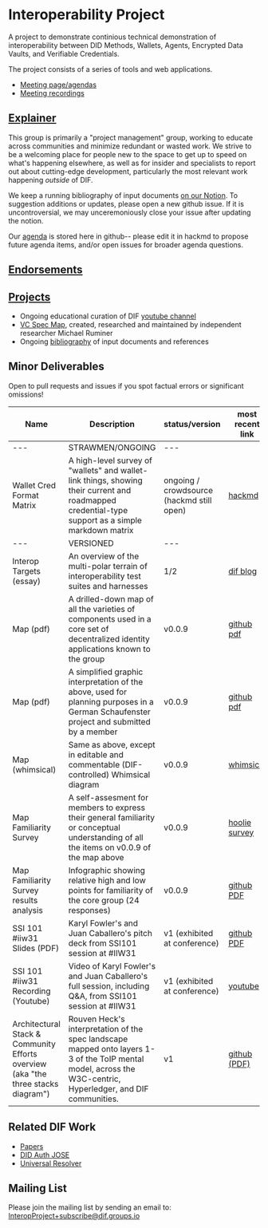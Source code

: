 # Interoperability Project

A project to demonstrate continious technical demonstration of interoperability between DID Methods, Wallets, Agents, Encrypted Data Vaults, and Verifiable Credentials.

The project consists of a series of tools and web applications.

- [Meeting page/agendas](https://github.com/decentralized-identity/interoperability/blob/master/agenda.md)
- [Meeting recordings](https://docs.google.com/spreadsheets/d/1wgccmMvIImx30qVE9GhRKWWv3vmL2ZyUauuKx3IfRmA/edit#gid=2146749098)

## [Explainer](./docs/explainer.md)

This group is primarily a "project management" group, working to educate across communities and minimize redundant or wasted work. We strive to be a welcoming place for people new to the space to get up to speed on what's happening elsewhere, as well as for insider and specialists to report out about cutting-edge development, particularly the most relevant work happening *outside* of DIF.

We keep a running bibliography of input documents [on our Notion](https://www.notion.so/dif/be6763341a014d248f655aea187d7890?v=c9ac48a07f3d411c9a1bea32b55f7e76). To suggestion additions or updates, please open a new github issue. If it is uncontroversial, we may unceremoniously close your issue after updating the notion.

Our [agenda](agenda.md) is stored here in github-- please edit it in hackmd to propose future agenda items, and/or open issues for broader agenda questions.

## [Endorsements](./docs/endorsements.md)

## [Projects](./projects)

- Ongoing educational curation of DIF [youtube channel](https://studio.youtube.com/channel/UCicZIzvOXOyij0A6jlA7nxQ?c=UCicZIzvOXOyij0A6jlA7nxQ)
- [VC Spec Map](https://github.com/decentralized-identity/vc-spec-map), created, researched and maintained by independent researcher Michael Ruminer
- Ongoing [bibliography](https://www.notion.so/dif/be6763341a014d248f655aea187d7890?v=c9ac48a07f3d411c9a1bea32b55f7e76) of input documents and references

## Minor Deliverables

Open to pull requests and issues if you spot factual errors or significant omissions!

| Name | Description | status/version | most recent link | date | 
|---|---|---|---|---|
|---|STRAWMEN/ONGOING|---|
|Wallet Cred Format Matrix| A high-level survey of "wallets" and wallet-link things, showing their current and roadmapped credential-type support as a simple markdown matrix | ongoing / crowdsource (hackmd still open)| [hackmd](https://hackmd.io/t1cotiReTXCnkpDG8k2tVA) | oct 24 2020 |
|---|VERSIONED|---|
|Interop Targets (essay)| An overview of the multi-polar terrain of interoperability test suites and harnesses | 1/2 |[dif blog](https://blog.identity.foundation/setting-interoperability-targets/)|Q1 2021|
|Map (pdf)| A drilled-down map of all the varieties of components used in a core set of decentralized identity applications known to the group|v0.0.9|[github pdf](https://github.com/decentralized-identity/decentralized-identity.github.io/blob/master/assets/crosscommunity-architecture-survey-oct-2020.pdf)| oct 24 2020|
|Map (pdf)| A simplified graphic interpretation of the above, used for planning purposes in a German Schaufenster project and submitted by a member |v0.0.9|[github pdf](https://github.com/decentralized-identity/interoperability/blob/master/assets/interop-mapping-version-by-Hakan-Yildiz(TUB).pdf)| nov 2020|
|Map (whimsical)|Same as above, except in editable and commentable (DIF-controlled) Whimsical diagram|v0.0.9|[whimsical](https://whimsical.com/CUhk3dT4RUZvGa4Lt7rNvD)|sept 2020|
|Map Familiarity Survey| A self-assesment for members to express their general familiarity or conceptual understanding of all the items on v0.0.9 of the map above|v0.0.9|[hoolie survey]((https://docs.google.com/forms/d/1ohv_40BFVXc9uVfESJawu9O0UrXxfI60j_QkBYjukUg/edit?usp=drive_web))|Oct 2020|
|Map Familiarity Survey results analysis| Infographic showing relative high and low points for familiarity of the core group (24 responses)|v0.0.9|[github PDF](https://github.com/decentralized-identity/decentralized-identity.github.io/blob/master/assets/crosscommunity-architecture-familiarity-survey-result-oct-2020.pdf)|Oct 2020|  
|SSI 101 #iiw31 Slides (PDF)| Karyl Fowler's and Juan Caballero's pitch deck from SSI101 session at #IIW31| v1 (exhibited at conference)| [github PDF](https://github.com/decentralized-identity/decentralized-identity.github.io/blob/master/assets/knowledge-base--october-2020.pdf)| oct 24 2020 |
|SSI 101 #iiw31 Recording (Youtube)| Video of Karyl Fowler's and Juan Caballero's full session, including Q&A, from SSI101 session at #IIW31| v1 (exhibited at conference)| [youtube](https://youtu.be/DaM0UtQTLCs)| oct 24 2020 |
|Architectural Stack & Community Efforts overview (aka "the three stacks diagram")| Rouven Heck's interpretation of the spec landscape mapped onto layers 1-3 of the ToIP mental model, across the W3C-centric, Hyperledger, and DIF communities. |v1| [github (PDF)](https://github.com/decentralized-identity/decentralized-identity.github.io/blob/master/assets/ssi-architectural-stack--and--community-efforts-overview.pdf)|Sept 2020|


## Related DIF Work

- [Papers](https://github.com/decentralized-identity/papers)
- [DID Auth JOSE](https://github.com/decentralized-identity/did-auth-jose)
- [Universal Resolver](https://github.com/decentralized-identity/universal-resolver)

## Mailing List

Please join the mailing list by sending an email to: InteropProject+subscribe@dif.groups.io
